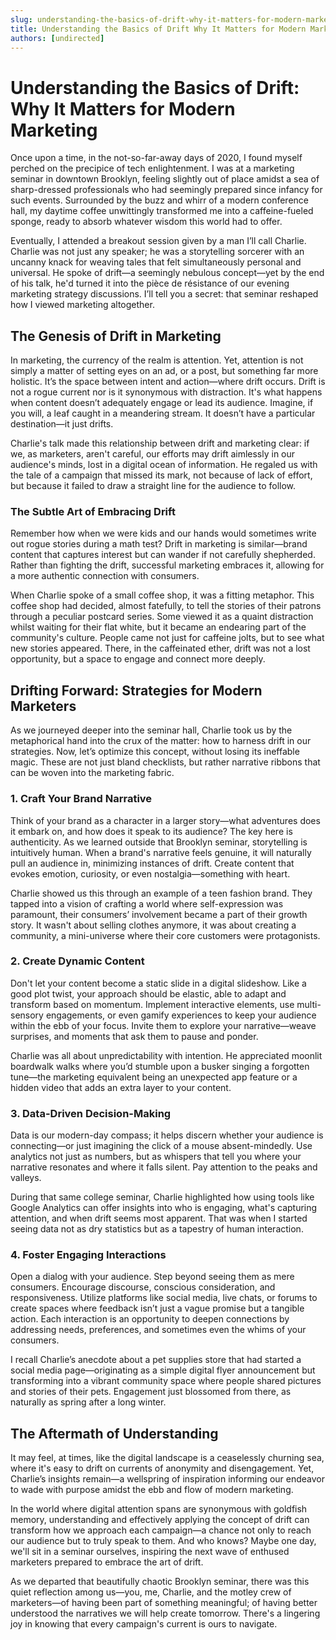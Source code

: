 ```yaml
---
slug: understanding-the-basics-of-drift-why-it-matters-for-modern-marketing
title: Understanding the Basics of Drift Why It Matters for Modern Marketing
authors: [undirected]
---
```


# Understanding the Basics of Drift: Why It Matters for Modern Marketing

Once upon a time, in the not-so-far-away days of 2020, I found myself perched on the precipice of tech enlightenment. I was at a marketing seminar in downtown Brooklyn, feeling slightly out of place amidst a sea of sharp-dressed professionals who had seemingly prepared since infancy for such events. Surrounded by the buzz and whirr of a modern conference hall, my daytime coffee unwittingly transformed me into a caffeine-fueled sponge, ready to absorb whatever wisdom this world had to offer.

Eventually, I attended a breakout session given by a man I’ll call Charlie. Charlie was not just any speaker; he was a storytelling sorcerer with an uncanny knack for weaving tales that felt simultaneously personal and universal. He spoke of drift—a seemingly nebulous concept—yet by the end of his talk, he'd turned it into the pièce de résistance of our evening marketing strategy discussions. I’ll tell you a secret: that seminar reshaped how I viewed marketing altogether.

## The Genesis of Drift in Marketing

In marketing, the currency of the realm is attention. Yet, attention is not simply a matter of setting eyes on an ad, or a post, but something far more holistic. It’s the space between intent and action—where drift occurs. Drift is not a rogue current nor is it synonymous with distraction. It's what happens when content doesn’t adequately engage or lead its audience. Imagine, if you will, a leaf caught in a meandering stream. It doesn’t have a particular destination—it just drifts.

Charlie's talk made this relationship between drift and marketing clear: if we, as marketers, aren't careful, our efforts may drift aimlessly in our audience's minds, lost in a digital ocean of information. He regaled us with the tale of a campaign that missed its mark, not because of lack of effort, but because it failed to draw a straight line for the audience to follow.

### The Subtle Art of Embracing Drift

Remember how when we were kids and our hands would sometimes write out rogue stories during a math test? Drift in marketing is similar—brand content that captures interest but can wander if not carefully shepherded. Rather than fighting the drift, successful marketing embraces it, allowing for a more authentic connection with consumers.

When Charlie spoke of a small coffee shop, it was a fitting metaphor. This coffee shop had decided, almost fatefully, to tell the stories of their patrons through a peculiar postcard series. Some viewed it as a quaint distraction whilst waiting for their flat white, but it became an endearing part of the community's culture. People came not just for caffeine jolts, but to see what new stories appeared. There, in the caffeinated ether, drift was not a lost opportunity, but a space to engage and connect more deeply.

## Drifting Forward: Strategies for Modern Marketers

As we journeyed deeper into the seminar hall, Charlie took us by the metaphorical hand into the crux of the matter: how to harness drift in our strategies. Now, let’s optimize this concept, without losing its ineffable magic. These are not just bland checklists, but rather narrative ribbons that can be woven into the marketing fabric.

### 1. Craft Your Brand Narrative

Think of your brand as a character in a larger story—what adventures does it embark on, and how does it speak to its audience? The key here is authenticity. As we learned outside that Brooklyn seminar, storytelling is intuitively human. When a brand's narrative feels genuine, it will naturally pull an audience in, minimizing instances of drift. Create content that evokes emotion, curiosity, or even nostalgia—something with heart.

Charlie showed us this through an example of a teen fashion brand. They tapped into a vision of crafting a world where self-expression was paramount, their consumers’ involvement became a part of their growth story. It wasn't about selling clothes anymore, it was about creating a community, a mini-universe where their core customers were protagonists.

### 2. Create Dynamic Content

Don't let your content become a static slide in a digital slideshow. Like a good plot twist, your approach should be elastic, able to adapt and transform based on momentum. Implement interactive elements, use multi-sensory engagements, or even gamify experiences to keep your audience within the ebb of your focus. Invite them to explore your narrative—weave surprises, and moments that ask them to pause and ponder.

Charlie was all about unpredictability with intention. He appreciated moonlit boardwalk walks where you’d stumble upon a busker singing a forgotten tune—the marketing equivalent being an unexpected app feature or a hidden video that adds an extra layer to your content.

### 3. Data-Driven Decision-Making

Data is our modern-day compass; it helps discern whether your audience is connecting—or just imagining the click of a mouse absent-mindedly. Use analytics not just as numbers, but as whispers that tell you where your narrative resonates and where it falls silent. Pay attention to the peaks and valleys.

During that same college seminar, Charlie highlighted how using tools like Google Analytics can offer insights into who is engaging, what's capturing attention, and when drift seems most apparent. That was when I started seeing data not as dry statistics but as a tapestry of human interaction.

### 4. Foster Engaging Interactions

Open a dialog with your audience. Step beyond seeing them as mere consumers. Encourage discourse, conscious consideration, and responsiveness. Utilize platforms like social media, live chats, or forums to create spaces where feedback isn’t just a vague promise but a tangible action. Each interaction is an opportunity to deepen connections by addressing needs, preferences, and sometimes even the whims of your consumers.

I recall Charlie’s anecdote about a pet supplies store that had started a social media page—originating as a simple digital flyer announcement but transforming into a vibrant community space where people shared pictures and stories of their pets. Engagement just blossomed from there, as naturally as spring after a long winter.

## The Aftermath of Understanding

It may feel, at times, like the digital landscape is a ceaselessly churning sea, where it's easy to drift on currents of anonymity and disengagement. Yet, Charlie’s insights remain—a wellspring of inspiration informing our endeavor to wade with purpose amidst the ebb and flow of modern marketing.

In the world where digital attention spans are synonymous with goldfish memory, understanding and effectively applying the concept of drift can transform how we approach each campaign—a chance not only to reach our audience but to truly speak to them. And who knows? Maybe one day, we'll sit in a seminar ourselves, inspiring the next wave of enthused marketers prepared to embrace the art of drift.

As we departed that beautifully chaotic Brooklyn seminar, there was this quiet reflection among us—you, me, Charlie, and the motley crew of marketers—of having been part of something meaningful; of having better understood the narratives we will help create tomorrow. There's a lingering joy in knowing that every campaign's current is ours to navigate.
